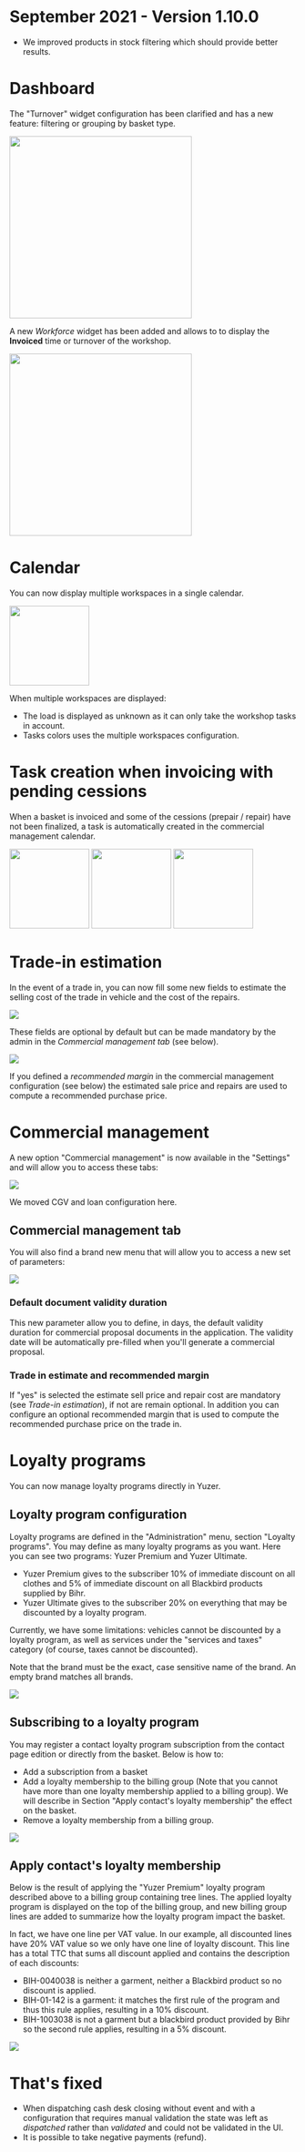 # September 2021 - Version 1.10.0

- We improved products in stock filtering which should provide better results.

# Dashboard

The "Turnover" widget configuration has been clarified and has a new feature: filtering or grouping by basket type.

<img src="https://raw.githubusercontent.com/gear-group/release-notes/master/release-notes/1.10.0/turnover.png" height="320"/>

A new _Workforce_ widget has been added and allows to to display the **Invoiced** time or turnover of the workshop.

<img src="https://raw.githubusercontent.com/gear-group/release-notes/master/release-notes/1.10.0/workforce-widget.png" height="320"/>

# Calendar

You can now display multiple workspaces in a single calendar.

<img src="https://raw.githubusercontent.com/gear-group/release-notes/master/release-notes/1.10.0/multiple-workspaces.png" height="140"/>

When multiple workspaces are displayed:

- The load is displayed as unknown as it can only take the workshop tasks in account.
- Tasks colors uses the multiple workspaces configuration.

# Task creation when invoicing with pending cessions

When a basket is invoiced and some of the cessions (prepair / repair) have not been finalized, a task is automatically created in the commercial management calendar.

<img src="https://raw.githubusercontent.com/gear-group/release-notes/master/release-notes/1.10.0/incomplete-cession-warn.png" height="140"/>

<img src="https://raw.githubusercontent.com/gear-group/release-notes/master/release-notes/1.10.0/incomplete-cession-create.png" height="140"/>

<img src="https://raw.githubusercontent.com/gear-group/release-notes/master/release-notes/1.10.0/incomplete-cession-task-cal" height="140"/>

# Trade-in estimation

In the event of a trade in, you can now fill some new fields to estimate the selling cost of the trade in vehicle and the cost of the repairs.

<img src="https://raw.githubusercontent.com/gear-group/release-notes/master/release-notes/1.10.0/trade-in-estimate.png"/>

These fields are optional by default but can be made mandatory by the admin in the _Commercial management tab_ (see below).

<img src="https://raw.githubusercontent.com/gear-group/release-notes/master/release-notes/1.10.0/trade-in-estimate-mandatory.png"/>

If you defined a _recommended margin_ in the commercial management configuration (see below) the estimated sale price and repairs are used to compute a recommended purchase price.

# Commercial management

A new option "Commercial management" is now available in the "Settings" and will allow you to access these tabs:

<img src="https://raw.githubusercontent.com/gear-group/release-notes/master/release-notes/1.10.0/commercial_config.png"/>

We moved CGV and loan configuration here.

## Commercial management tab

You will also find a brand new menu that will allow you to access a new set of parameters:

<img src="https://raw.githubusercontent.com/gear-group/release-notes/master/release-notes/1.10.0/commercial_config_tab.png"/>

### Default document validity duration

This new parameter allow you to define, in days, the default validity duration for commercial proposal documents in the application. The validity date will be automatically pre-filled when you'll generate a commercial proposal.

### Trade in estimate and recommended margin

If "yes" is selected the estimate sell price and repair cost are mandatory (see _Trade-in estimation_), if not are remain optional.
In addition you can configure an optional recommended margin that is used to compute the recommended purchase price on the trade in.

# Loyalty programs

You can now manage loyalty programs directly in Yuzer.

## Loyalty program configuration

Loyalty programs are defined in the "Administration" menu, section "Loyalty programs". You may define as many loyalty programs as you want. Here you can see two programs: Yuzer Premium and Yuzer Ultimate.

* Yuzer Premium gives to the subscriber 10% of immediate discount on all clothes and 5% of immediate discount on all Blackbird products supplied by Bihr.
* Yuzer Ultimate gives to the subscriber 20% on everything that may be discounted by a loyalty program.

Currently, we have some limitations: vehicles cannot be discounted by a loyalty program, as well as services under the "services and taxes" category (of course, taxes cannot be discounted).

Note that the brand must be the exact, case sensitive name of the brand. An empty brand matches all brands.

<img src="https://raw.githubusercontent.com/gear-group/release-notes/master/release-notes/1.10.0/loyalty-config.png"/>

## Subscribing to a loyalty program

You may register a contact loyalty program subscription from the contact page edition or directly from the basket. Below is how to:

* Add a subscription from a basket
* Add a loyalty membership to the billing group (Note that you cannot have more than one loyalty membership applied to a billing group). We will describe in Section "Apply contact's loyalty membership" the effect on the basket.
* Remove a loyalty membership from a billing group.

<img src="https://raw.githubusercontent.com/gear-group/release-notes/master/release-notes/1.10.0/loyalty-subscription.gif"/>

## Apply contact's loyalty membership

Below is the result of applying the "Yuzer Premium" loyalty program described above to a billing group containing tree lines. The applied loyalty program is displayed on the top of the billing group, and new billing group lines are added to summarize how the loyalty program impact the basket.

In fact, we have one line per VAT value. In our example, all discounted lines have 20% VAT value so we only have one line of loyalty discount. This line has a total TTC that sums all discount applied and contains the description of each discounts:

* BIH-0040038 is neither a garment, neither a Blackbird product so no discount is applied.
* BIH-01-142 is a garment: it matches the first rule of the program and thus this rule applies, resulting in a 10% discount.
* BIH-1003038 is not a garment but a blackbird product provided by Bihr so the second rule applies, resulting in a 5% discount.

<img src="https://raw.githubusercontent.com/gear-group/release-notes/master/release-notes/1.10.0/loyalty-basket.png"/>

# That's fixed

- When dispatching cash desk closing without event and with a configuration that requires manual validation the state was left as _dispatched_ rather than _validated_ and could not be validated in the UI.
- It is possible to take negative payments (refund).
